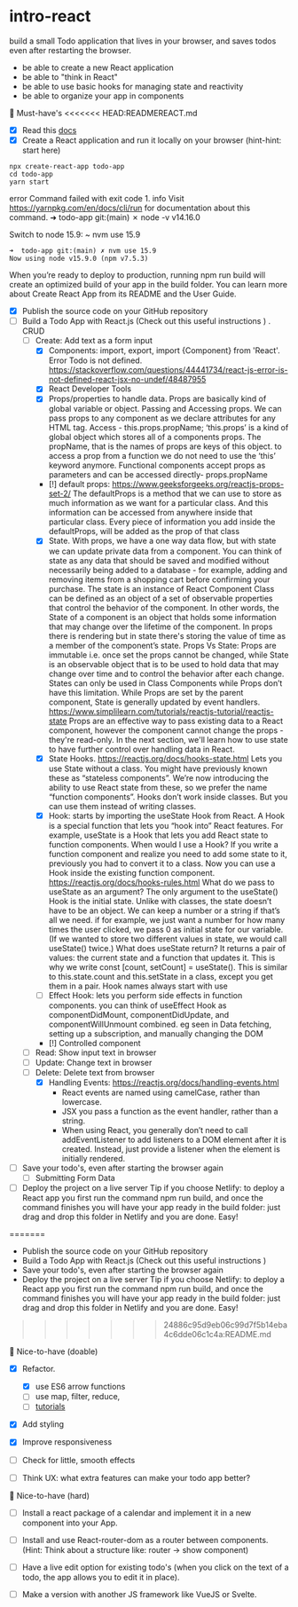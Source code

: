 # intro-react

build a small Todo application that lives in your browser, and saves todos even after restarting the browser.

- be able to create a new React application
- be able to "think in React"
- be able to use basic hooks for managing state and reactivity
- be able to organize your app in components


🌱 Must-have's
<<<<<<< HEAD:READMEREACT.md
- [x] Read this [docs](https://reactjs.org/docs/create-a-new-react-app.html#create-react-app)
- [x] Create a React application and run it locally on your browser (hint-hint: start here)
```
npx create-react-app todo-app
cd todo-app
yarn start
```

error Command failed with exit code 1.
info Visit https://yarnpkg.com/en/docs/cli/run for documentation about this command.
➜  todo-app git:(main) ✗ node -v
v14.16.0

Switch to node 15.9: ~ nvm use 15.9
```
➜  todo-app git:(main) ✗ nvm use 15.9
Now using node v15.9.0 (npm v7.5.3)
```

When you’re ready to deploy to production, running npm run build will create an optimized build of your app in the build folder. You can learn more about Create React App from its README and the User Guide.

- [x] Publish the source code on your GitHub repository
- [ ] Build a Todo App with React.js (Check out this useful instructions ) . CRUD
     - [ ] Create: Add text as a form input
        - [x] Components: import, export, import {Component} from 'React'. Error Todo is not defined. https://stackoverflow.com/questions/44441734/react-js-error-is-not-defined-react-jsx-no-undef/48487955
        - [x] React Developer Tools
        - [x] Props/properties to handle data. Props are basically kind of global variable or object. Passing and Accessing props. We can pass props to any component as we declare attributes for any HTML tag. Access - this.props.propName; ‘this.props’ is a kind of global object which stores all of a components props. The propName, that is the names of props are keys of this object. to access a prop from a function we do not need to use the ‘this’ keyword anymore. Functional components accept props as parameters and can be accessed directly- props.propName
        - [!] default props: https://www.geeksforgeeks.org/reactjs-props-set-2/ The defaultProps is a method that we can use to store as much information as we want for a particular class. And this information can be accessed from anywhere inside that particular class. Every piece of information you add inside the defaultProps, will be added as the prop of that class
        - [x] State. With props, we have a one way data flow, but with state we can update private data from a component. You can think of state as any data that should be saved and modified without necessarily being added to a database - for example, adding and removing items from a shopping cart before confirming your purchase.
        The state is an instance of React Component Class can be defined as an object of a set of observable properties that control the behavior of the component. In other words, the State of a component is an object that holds some information that may change over the lifetime of the component.
        In props there is rendering but in state there's storing the value of time as a member of the component’s state.
        Props Vs State:
        Props are immutable i.e. once set the props cannot be changed, while State is an observable object that is to be used to hold data that may change over time and to control the behavior after each change.
        States can only be used in Class Components while Props don’t have this limitation.
        While Props are set by the parent component, State is generally updated by event handlers. https://www.simplilearn.com/tutorials/reactjs-tutorial/reactjs-state
        Props are an effective way to pass existing data to a React component, however the component cannot change the props - they're read-only. In the next section, we'll learn how to use state to have further control over handling data in React.
        - [x] State Hooks. https://reactjs.org/docs/hooks-state.html
        Lets you use State without a class.
        You might have previously known these as “stateless components”. We’re now introducing the ability to use React state from these, so we prefer the name “function components”.
        Hooks don’t work inside classes. But you can use them instead of writing classes.
        - [x] Hook: starts by importing the useState Hook from React. A Hook is a special function that lets you “hook into” React features. For example, useState is a Hook that lets you add React state to function components. 
        When would I use a Hook? If you write a function component and realize you need to add some state to it, previously you had to convert it to a class. Now you can use a Hook inside the existing function component. https://reactjs.org/docs/hooks-rules.html
        What do we pass to useState as an argument? The only argument to the useState() Hook is the initial state. Unlike with classes, the state doesn’t have to be an object. We can keep a number or a string if that’s all we need. if for example, we just want a number for how many times the user clicked, we pass 0 as initial state for our variable. (If we wanted to store two different values in state, we would call useState() twice.)
        What does useState return? It returns a pair of values: the current state and a function that updates it. This is why we write const [count, setCount] = useState(). This is similar to this.state.count and this.setState in a class, except you get them in a pair. Hook names always start with use
        - [ ] Effect Hook: lets you perform side effects in function components. you can think of useEffect Hook as componentDidMount, componentDidUpdate, and componentWillUnmount combined. eg seen in Data fetching, setting up a subscription, and manually changing the DOM
        - [!] Controlled component
     - [ ] Read: Show input text in browser
     - [ ] Update: Change text in browser
     - [ ] Delete: Delete text from browser
       - [x] Handling Events: https://reactjs.org/docs/handling-events.html
          - React events are named using camelCase, rather than lowercase.
          - JSX you pass a function as the event handler, rather than a string.
          - When using React, you generally don’t need to call addEventListener to add listeners to a DOM element after it is created. Instead, just provide a listener when the element is initially rendered.
- [ ] Save your todo's, even after starting the browser again
  - [ ] Submitting Form Data
- [ ] Deploy the project on a live server Tip if you choose Netlify: to deploy a React app you first run the command npm run build, and once the command finishes you will have your app ready in the build folder: just drag and drop this folder in Netlify and you are done. Easy!

=======
- Publish the source code on your GitHub repository
- Build a Todo App with React.js (Check out this useful instructions )
- Save your todo's, even after starting the browser again
- Deploy the project on a live server Tip if you choose Netlify: to deploy a React app you first run the command npm run build, and once the command finishes you will have your app ready in the build folder: just drag and drop this folder in Netlify and you are done. Easy!
>>>>>>> 24886c95d9eb06c99d7f5b14eba4c6dde06c1c4a:README.md

🌼 Nice-to-have (doable)
- [x] Refactor. 
     - [x] use ES6 arrow functions
     - [ ] use map, filter, reduce, 
     - [ ] [tutorials](https://github.com/becodeorg/gnt-verou-2/tree/main/3.The-Mountain/12.React/2.Extra-Documentation)
- [x] Add styling
- [x] Improve responsiveness
- [ ] Check for little, smooth effects
- [ ] Think UX: what extra features can make your todo app better?


🌳 Nice-to-have (hard)
- [ ] Install a react package of a calendar and implement it in a new component into your App.
- [ ] Install and use React-router-dom as a router between components. (Hint: Think about a structure like: router -> show component)
- [ ] Have a live edit option for existing todo's (when you click on the text of a todo, the app allows you to edit it in place).
- [ ] Make a version with another JS framework like VueJS or Svelte.



